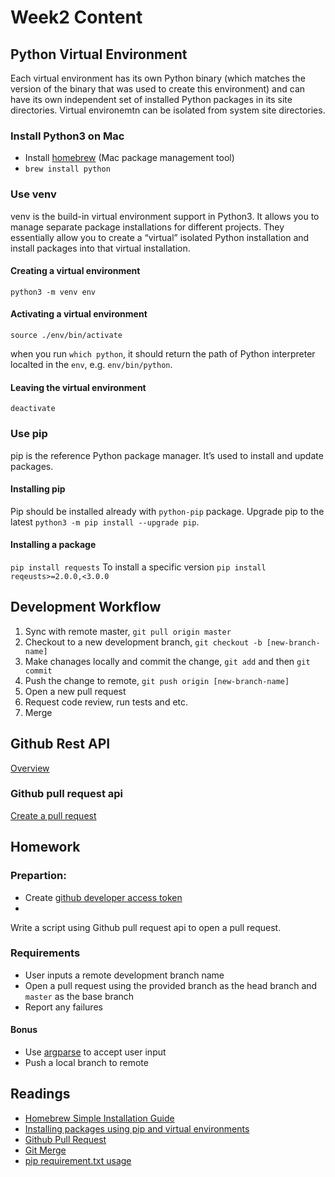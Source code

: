 # Week2 Content

## Python Virtual Environment

Each virtual environment has its own Python binary (which matches the version of the binary that was used to create this environment) and can have its own independent set of installed Python packages in its site directories. Virtual environemtn can be isolated from system site directories.

### Install Python3 on Mac

- Install [homebrew](https://brew.sh/#install) (Mac package management tool)
- `brew install python`

### Use venv

venv is the build-in virtual environment support in Python3. It allows you to manage separate package installations for different projects. They essentially allow you to create a “virtual” isolated Python installation and install packages into that virtual installation.

#### Creating a virtual environment

`python3 -m venv env`

#### Activating a virtual environment

`source ./env/bin/activate`

when you run `which python`, it should return the path of Python interpreter localted in the `env`, e.g. `env/bin/python`.

#### Leaving the virtual environment

`deactivate`

### Use pip

pip is the reference Python package manager. It’s used to install and update packages.

#### Installing pip

Pip should be installed already with `python-pip` package.
Upgrade pip to the latest `python3 -m pip install --upgrade pip`.

#### Installing a package

`pip install requests`
To install a specific version `pip install reqeusts>=2.0.0,<3.0.0`

## Development Workflow

1. Sync with remote master, `git pull origin master`
2. Checkout to a new development branch, `git checkout -b [new-branch-name]`
3. Make chanages locally and commit the change, `git add` and then `git commit`
4. Push the change to remote, `git push origin [new-branch-name]`
5. Open a new pull request
6. Request code review, run tests and etc.
7. Merge

## Github Rest API

[Overview](https://docs.github.com/en/rest/pulls)

### Github pull request api

[Create a pull request](https://docs.github.com/en/rest/pulls/pulls#create-a-pull-request)

## Homework

### Prepartion:

- Create [github developer access token](https://docs.github.com/en/authentication/keeping-your-account-and-data-secure/creating-a-personal-access-token)
-

Write a script using Github pull request api to open a pull request.

### Requirements

- User inputs a remote development branch name
- Open a pull request using the provided branch as the head branch and `master` as the base branch
- Report any failures

#### Bonus

- Use [argparse](https://docs.python.org/3/library/argparse.html) to accept user input
- Push a local branch to remote

## Readings

- [Homebrew Simple Installation Guide](https://treehouse.github.io/installation-guides/mac/homebrew)
- [Installing packages using pip and virtual environments](https://packaging.python.org/en/latest/guides/installing-using-pip-and-virtual-environments/#installing-packages-using-pip-and-virtual-environments)
- [Github Pull Request](https://docs.github.com/en/pull-requests/collaborating-with-pull-requests/proposing-changes-to-your-work-with-pull-requests/about-pull-requests)
- [Git Merge](https://www.atlassian.com/git/tutorials/using-branches/git-merge)
- [pip requirement.txt usage](https://note.nkmk.me/en/python-pip-install-requirements/)
